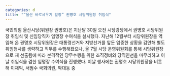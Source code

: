 ```yaml
---
categories: d
title: "“울산 바로세우기 앞장” 권명호 시당위원장 취임식"
---
```

국민의힘 울산시당(위원장 권명호)은 지난달 30일 오전 시당강당에서 권명호 시당위원장 취임식 및 신임당직자 임명장 수여식을 실시했다. 지난해 12월부터 시당위원장을 역임해 온 권명호 시당위원장은 대통령선거와 지방선거를 앞둔 엄중한 상황을 감안해 별도 취임행사를 생략하고 직무를 수행해왔으나, 올 7월 시당 운영위원회를 통해 시당위원장으로 재 선출됨에 따라 본격적인 당무수행을 위한 조직정비와 당직인선을 마무리하고 이날 취임식을 겸한 임명장 수여식을 진행했다. 이날 행사에는 권명호 시당위원장을 비롯해 이채익, 서범수 국회의원, 박대동 중